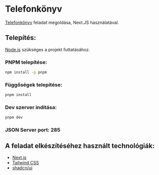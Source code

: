 # Telefonkönyv

[Telefonkönyv](https://lab.frontend.idnotes.wiki/frameworks/vue/contacts) feladat megoldása, Next.JS használatával.

## Telepítés:

[Node.js](https://nodejs.org/en) szükséges a projekt futtatásához.

### PNPM telepítése:

```bash
npm install -g pnpm
```

### Függőségek telepítése:

```bash
pnpm install
```

### Dev szerver indítása:

```bash
pnpm dev
```

### JSON Server port: 285

## A feladat elkészítéséhez használt technológiák:

- [Next.js](https://nextjs.org)
- [Tailwind CSS](https://tailwindcss.com)
- [shadcn/ui](https://ui.shadcn.com)
